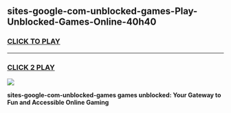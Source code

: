 
## sites-google-com-unblocked-games-Play-Unblocked-Games-Online-40h40
<h3>
<a href="https://premium76.site?title=sites-google-com-unblocked-games&ref=25A">CLICK TO PLAY</a></h3>
<hr>

<h3>
<a href="https://premium76.site?title=sites-google-com-unblocked-games&ref=25A">CLICK 2 PLAY</a>
  
</h3>

<a href="https://premium76.site?title=sites-google-com-unblocked-games&ref=25A"><img src="https://clearcache.store/games.png"></a>


**sites-google-com-unblocked-games games unblocked: Your Gateway to Fun and Accessible Online Gaming**
